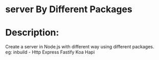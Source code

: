 # server By Different Packages

# Description: 
Create a server in Node.js  with different way using different packages.  
eg: inbuild - Http 
    Express
    Fastify
    Koa
    Hapi